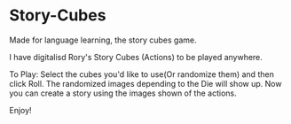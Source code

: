 # Story-Cubes
Made for language learning, the story cubes game. 


I have digitalisd Rory's Story Cubes (Actions) to be played anywhere. 

To Play: Select the cubes you'd like to use(Or randomize them) and then click Roll. 
The randomized images depending to the Die will show up.
Now you can create a story using the images shown of the actions. 


Enjoy!
